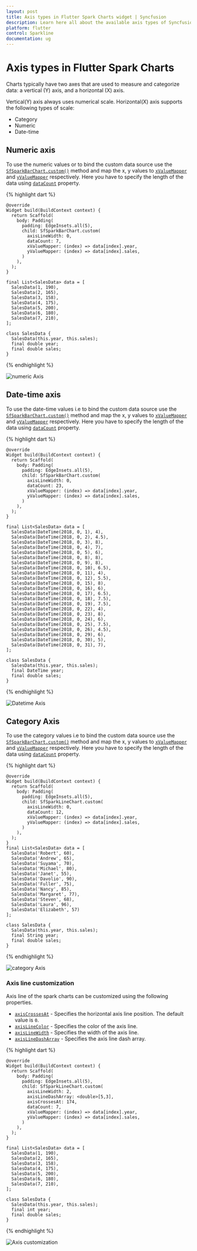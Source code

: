 ```yaml
---
layout: post
title: Axis types in Flutter Spark Charts widget | Syncfusion 
description: Learn here all about the available axis types of Syncfusion Spark Charts widget, its features and more.
platform: flutter
control: Sparkline
documentation: ug
---
```


# Axis types in Flutter Spark Charts

Charts typically have two axes that are used to measure and categorize data: a vertical (Y) axis, and a horizontal (X) axis.

Vertical(Y) axis always uses numerical scale. Horizontal(X) axis supports the following types of scale:

* Category
* Numeric
* Date-time


## Numeric axis

To use the numeric values or to bind the custom data source use the [`SfSparkBarChart.custom()`](https://pub.dev/documentation/syncfusion_flutter_charts/latest/sparkcharts/SfSparkBarChart/SfSparkBarChart.custom.html) method and map the x, y values to [`xValueMapper`](https://pub.dev/documentation/syncfusion_flutter_charts/latest/sparkcharts/SparkChartIndexedValueMapper.html) and [`yValueMapper`](https://pub.dev/documentation/syncfusion_flutter_charts/latest/sparkcharts/SparkChartIndexedValueMapper.html) respectively. Here you have to specify the length of the data using [`dataCount`](https://pub.dev/documentation/syncfusion_flutter_charts/latest/sparkcharts/SfSparkLineChart/SfSparkLineChart.custom.html) property.

{% highlight dart %} 

    @override
    Widget build(BuildContext context) {
      return Scaffold(
        body: Padding(
          padding: EdgeInsets.all(5),
          child: SfSparkBarChart.custom(
            axisLineWidth: 0,
            dataCount: 7,
            xValueMapper: (index) => data[index].year,
            yValueMapper: (index) => data[index].sales,  
          )
        ),
      );
    }
  
    final List<SalesData> data = [
      SalesData(1, 190),
      SalesData(2, 165),
      SalesData(3, 158),
      SalesData(4, 175),
      SalesData(5, 200),
      SalesData(6, 180),
      SalesData(7, 210),
    ];
 
    class SalesData {
      SalesData(this.year, this.sales);
      final double year;
      final double sales;
    }

{% endhighlight %}

![numeric Axis](images/axis-types/numeric.jpg)

## Date-time axis

To use the date-time values i.e to bind the custom data source use the [`SfSparkBarChart.custom()`](https://pub.dev/documentation/syncfusion_flutter_charts/latest/sparkcharts/SfSparkBarChart/SfSparkBarChart.custom.html) method and map the x, y values to [`xValueMapper`](https://pub.dev/documentation/syncfusion_flutter_charts/latest/sparkcharts/SparkChartIndexedValueMapper.html) and [`yValueMapper`](https://pub.dev/documentation/syncfusion_flutter_charts/latest/sparkcharts/SparkChartIndexedValueMapper.html) respectively. Here you have to specify the length of the data using [`dataCount`](https://pub.dev/documentation/syncfusion_flutter_charts/latest/sparkcharts/SfSparkBarChart/SfSparkBarChart.custom.html) property.

{% highlight dart %} 

    @override
    Widget build(BuildContext context) {
      return Scaffold(
        body: Padding(
          padding: EdgeInsets.all(5),
          child: SfSparkBarChart.custom(
            axisLineWidth: 0,
            dataCount: 23,
            xValueMapper: (index) => data[index].year,
            yValueMapper: (index) => data[index].sales, 
          )
        ),
      );
    }

    final List<SalesData> data = [
      SalesData(DateTime(2018, 0, 1), 4),
      SalesData(DateTime(2018, 0, 2), 4.5),
      SalesData(DateTime(2018, 0, 3), 8),
      SalesData(DateTime(2018, 0, 4), 7),
      SalesData(DateTime(2018, 0, 5), 6),
      SalesData(DateTime(2018, 0, 8), 8),
      SalesData(DateTime(2018, 0, 9), 8),
      SalesData(DateTime(2018, 0, 10), 6.5),
      SalesData(DateTime(2018, 0, 11), 4),
      SalesData(DateTime(2018, 0, 12), 5.5),
      SalesData(DateTime(2018, 0, 15), 8),
      SalesData(DateTime(2018, 0, 16), 6),
      SalesData(DateTime(2018, 0, 17), 6.5),
      SalesData(DateTime(2018, 0, 18), 7.5),
      SalesData(DateTime(2018, 0, 19), 7.5),
      SalesData(DateTime(2018, 0, 22), 4),
      SalesData(DateTime(2018, 0, 23), 8),
      SalesData(DateTime(2018, 0, 24), 6),
      SalesData(DateTime(2018, 0, 25), 7.5),
      SalesData(DateTime(2018, 0, 26), 4.5),
      SalesData(DateTime(2018, 0, 29), 6),
      SalesData(DateTime(2018, 0, 30), 5),
      SalesData(DateTime(2018, 0, 31), 7),
    ];
 
    class SalesData {
      SalesData(this.year, this.sales);
      final DateTime year;
      final double sales;
    }

{% endhighlight %}

![Datetime Axis](images/axis-types/datetime.jpg)

## Category Axis

To use the category values i.e to bind the custom data source use the [`SfSparkBarChart.custom()`](https://pub.dev/documentation/syncfusion_flutter_charts/latest/sparkcharts/SfSparkBarChart/SfSparkBarChart.custom.html) method and map the x, y values to [`xValueMapper`](https://pub.dev/documentation/syncfusion_flutter_charts/latest/sparkcharts/SparkChartIndexedValueMapper.html) and [`yValueMapper`](https://pub.dev/documentation/syncfusion_flutter_charts/latest/sparkcharts/SparkChartIndexedValueMapper.html) respectively. Here you have to specify the length of the data using [`dataCount`](https://pub.dev/documentation/syncfusion_flutter_charts/latest/sparkcharts/SfSparkBarChart/SfSparkBarChart.custom.html) property.

{% highlight dart %} 

    @override
    Widget build(BuildContext context) {
      return Scaffold(
        body: Padding(
          padding: EdgeInsets.all(5),
          child: SfSparkLineChart.custom(
            axisLineWidth: 0,
            dataCount: 12,
            xValueMapper: (index) => data[index].year,
            yValueMapper: (index) => data[index].sales,
          )
        ),
      );
    }
    final List<SalesData> data = [
      SalesData('Robert', 60),
      SalesData('Andrew', 65),
      SalesData('Suyama', 70),
      SalesData('Michael', 80),
      SalesData('Janet', 55),
      SalesData('Davolio', 90),
      SalesData('Fuller', 75),
      SalesData('Nancy', 85),
      SalesData('Margaret', 77),
      SalesData('Steven', 68),
      SalesData('Laura', 96),
      SalesData('Elizabeth', 57)
    ];  
 
    class SalesData {
      SalesData(this.year, this.sales);
      final String year;
      final double sales;
    }

{% endhighlight %}

![category Axis](images/axis-types/category.jpg)

### Axis line customization

Axis line of the spark charts can be customized using the following properties.

* [`axisCrossesAt`](https://pub.dev/documentation/syncfusion_flutter_charts/latest/sparkcharts/SfSparkLineChart/axisCrossesAt.html) - Specifies the horizontal axis line position. The default value is `0`.
* [`axisLineColor`](https://pub.dev/documentation/syncfusion_flutter_charts/latest/sparkcharts/SfSparkLineChart/axisLineColor.html) - Specifies the color of the axis line.
* [`axisLineWidth`](https://pub.dev/documentation/syncfusion_flutter_charts/latest/sparkcharts/SfSparkLineChart/axisLineWidth.html) - Specifies the width of the axis line.
* [`axisLineDashArray`](https://pub.dev/documentation/syncfusion_flutter_charts/latest/sparkcharts/SfSparkLineChart/axisLineDashArray.html) - Specifies the axis line dash array.


{% highlight dart %} 

    @override
    Widget build(BuildContext context) {
      return Scaffold(
        body: Padding(
          padding: EdgeInsets.all(5),
          child: SfSparkLineChart.custom(
            axisLineWidth: 2,
            axisLineDashArray: <double>[5,3],
            axisCrossesAt: 174,
            dataCount: 7,
            xValueMapper: (index) => data[index].year,
            yValueMapper: (index) => data[index].sales, 
          )
        ),
      );
    }

    final List<SalesData> data = [
      SalesData(1, 190),
      SalesData(2, 165),
      SalesData(3, 158),
      SalesData(4, 175),
      SalesData(5, 200),
      SalesData(6, 180),
      SalesData(7, 210),
    ]; 

    class SalesData {
      SalesData(this.year, this.sales);
      final int year;
      final double sales;
    }


{% endhighlight %}

![Axis customization](images/axis-types/axis-customization.jpg)